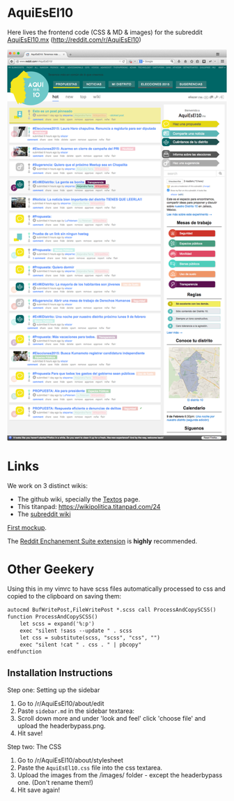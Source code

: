 AquiEsEl10
===============

Here lives the frontend code (CSS & MD & images) for the subreddit [AquiEsEl10.mx](http://aquiesel10.mx) (http://reddit.com/r/AquiEsEl10)

![screenshot](https://raw.githubusercontent.com/wikipoliticamx/AquiEsEl10/master/screenshots/AquiEsEl10-7feb2015-1.png)

Links
=====
We work on 3 distinct wikis:
* The github wiki, specially the [Textos](https://github.com/wikipoliticamx/AquiEsEl10/wiki/Textos) page.
* This titanpad: https://wikipolitica.titanpad.com/24
* The [subreddit wiki](https://www.reddit.com/r/AquiEsEl10/wiki/index)

[First mockup](https://moqups.com/wikipoliticamx/Btdy4CHx/p:a75808438).

The [Reddit Enchanement Suite extension](http://redditenhancementsuite.com/download-chrome.html) is **highly** recommended.

Other Geekery
=============

Using this in my vimrc to have scss files automatically processed to css and copied to the clipboard on saving them:

```VimL
autocmd BufWritePost,FileWritePost *.scss call ProcessAndCopySCSS()
function ProcessAndCopySCSS()
	let scss = expand('%:p')
	exec "silent !sass --update " . scss
	let css = substitute(scss, "scss", "css", "")
	exec "silent !cat " . css . " | pbcopy"
endfunction
```

Installation Instructions
-------------------------

Step one: Setting up the sidebar
  1. Go to /r/AquiEsEl10/about/edit
  2. Paste `sidebar.md` in the sidebar textarea: 
  3. Scroll down more and under 'look and feel' click 'choose file' and upload the headerbypass.png.
  4. Hit save!

Step two: The CSS
  1. Go to /r/AquiEsEl10/about/stylesheet
  2. Paste the `AquiEsEl10.css` file into the css textarea.
  3. Upload the images from the /images/ folder - except the headerbypass one. (Don't rename them!)
  4. Hit save again!
